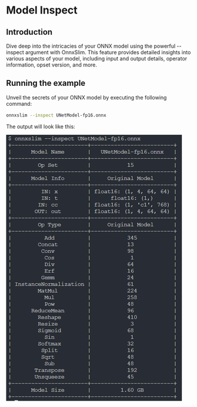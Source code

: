 # Model Inspect

## Introduction
Dive deep into the intricacies of your ONNX model using the powerful --inspect argument with OnnxSlim. This feature provides detailed insights into various aspects of your model, including input and output details, operator information, opset version, and more.

## Running the example
Unveil the secrets of your ONNX model by executing the following command:

```bash
onnxslim --inspect UNetModel-fp16.onnx
```

The output will look like this:

![../../image/model_inspect.jpg](../../images/model_inspect.jpg)